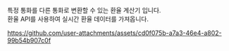 특정 통화를 다른 통화로 변환할 수 있는 환율 계산기 입니다. <br>
환율 API를 사용하여 실시간 환율 데이터를 가져옵니다. <br>

https://github.com/user-attachments/assets/cd0f075b-a7a3-46e4-a802-99b54b907c0f
